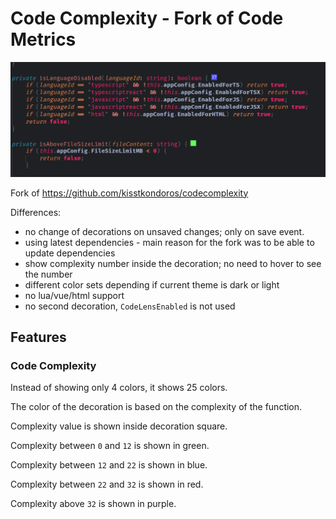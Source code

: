 # Code Complexity - Fork of Code Metrics

![image](images/show.png)

Fork of https://github.com/kisstkondoros/codecomplexity

Differences:

- no change of decorations on unsaved changes; only on save event.
- using latest dependencies - main reason for the fork was to be able to update dependencies
- show complexity number inside the decoration; no need to hover to see the number
- different color sets depending if current theme is dark or light
- no lua/vue/html support
- no second decoration, `CodeLensEnabled` is not used

## Features

### Code Complexity

Instead of showing only 4 colors, it shows 25 colors. 

The color of the decoration is based on the complexity of the function.

Complexity value is shown inside decoration square.

Complexity between `0` and `12` is shown in green.

Complexity between `12` and `22` is shown in blue. 

Complexity between `22` and `32` is shown in red. 

Complexity above `32` is shown in purple.

